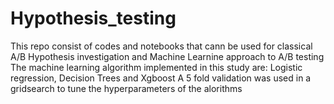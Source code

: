# Hypothesis_testing
This repo consist of codes and notebooks that cann be used for classical A/B Hypothesis investigation and Machine Learnine approach to A/B testing
The machine learning algorithm implemented in this study are: Logistic regression, Decision Trees and Xgboost
A 5 fold validation was used in a gridsearch to tune the hyperparameters of the alorithms 
